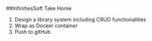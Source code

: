 ##InfinitiesSoft Take Home
1. Design a library system including CRUD functionalities
2. Wrap as Docker container
3. Push to gitHub 